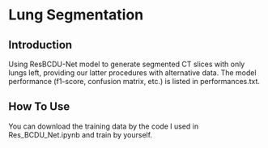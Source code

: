 # Lung Segmentation
## Introduction 
Using ResBCDU-Net model to generate segmented CT slices with only lungs left, providing our latter procedures with alternative data.
The model performance (f1-score, confusion matrix, etc.) is listed in performances.txt.

## How To Use
You can download the training data by the code I used in Res_BCDU_Net.ipynb and train by yourself. 